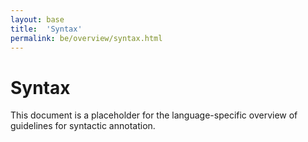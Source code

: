 ```yaml
---
layout: base
title:  'Syntax'
permalink: be/overview/syntax.html
---
```


# Syntax

This document is a placeholder for the language-specific overview of
guidelines for syntactic annotation.
